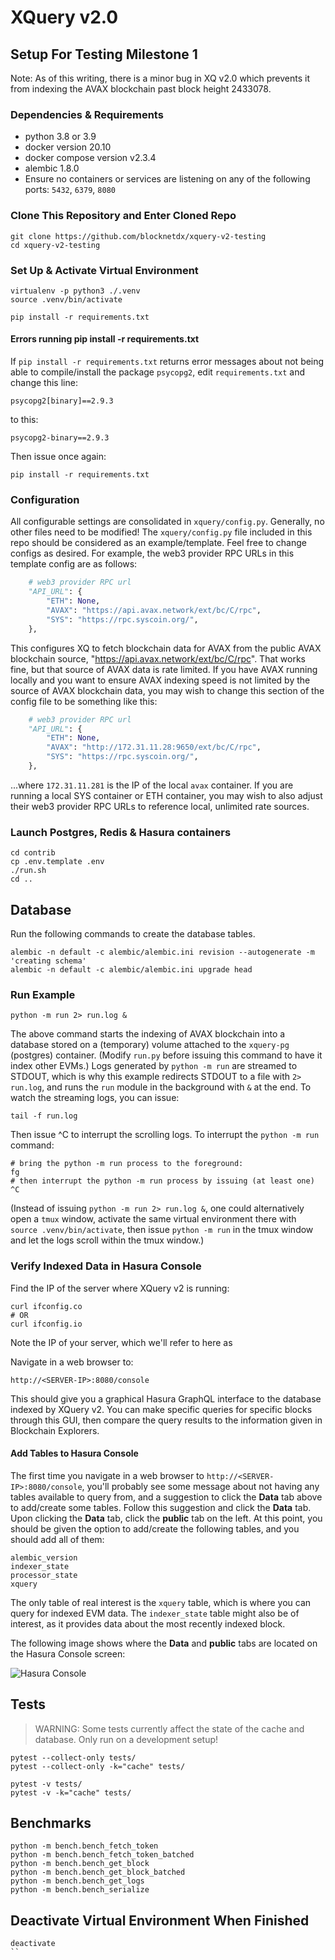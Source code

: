 # XQuery v2.0

## Setup For Testing Milestone 1

Note: As of this writing, there is a minor bug in XQ v2.0 which prevents it
from indexing the AVAX blockchain past block height 2433078.

### Dependencies & Requirements

- python 3.8 or 3.9
- docker version 20.10
- docker compose version v2.3.4
- alembic 1.8.0
- Ensure no containers or services are listening on any of the
  following ports: `5432`, `6379`, `8080`

### Clone This Repository and Enter Cloned Repo

```shell
git clone https://github.com/blocknetdx/xquery-v2-testing
cd xquery-v2-testing
```

### Set Up & Activate Virtual Environment

```shell
virtualenv -p python3 ./.venv
source .venv/bin/activate

pip install -r requirements.txt
```

#### Errors running pip install -r requirements.txt

If `pip install -r requirements.txt` returns error messages about not
being able to compile/install the package `psycopg2`, edit
`requirements.txt` and change this line:
```
psycopg2[binary]==2.9.3
```
to this:
```
psycopg2-binary==2.9.3
```
Then issue once again:
```shell
pip install -r requirements.txt
```

### Configuration

All configurable settings are consolidated in `xquery/config.py`. Generally, no other files need to be modified!
The `xquery/config.py` file included in this repo should be considered
as an example/template. Feel free to change configs as desired.
For example, the web3 provider RPC URLs in this template config are as
follows:
```py
    # web3 provider RPC url
    "API_URL": {
        "ETH": None,
        "AVAX": "https://api.avax.network/ext/bc/C/rpc",
        "SYS": "https://rpc.syscoin.org/",
    },
```
This configures XQ to fetch blockchain data for AVAX from the public
AVAX blockchain source, "https://api.avax.network/ext/bc/C/rpc". That
works fine, but that source of AVAX data is rate limited. If you have
AVAX running locally and you want to ensure AVAX indexing speed is not
limited by the source of AVAX blockchain data, you may wish to change
this section of the config file to be something like this:
```py
    # web3 provider RPC url
    "API_URL": {
        "ETH": None,
        "AVAX": "http://172.31.11.28:9650/ext/bc/C/rpc",
        "SYS": "https://rpc.syscoin.org/",
    },
```
...where `172.31.11.281` is the IP of the local `avax` container.
If you are running a local SYS container or ETH container, you may
wish to also adjust their web3 provider RPC URLs to reference local,
unlimited rate sources.

### Launch Postgres, Redis & Hasura containers

```shell
cd contrib
cp .env.template .env
./run.sh
cd ..
```

## Database

Run the following commands to create the database tables.

```shell
alembic -n default -c alembic/alembic.ini revision --autogenerate -m 'creating schema'
alembic -n default -c alembic/alembic.ini upgrade head
```

### Run Example

```shell
python -m run 2> run.log &
```
The above command starts the indexing of AVAX blockchain into a
database stored on a (temporary) volume attached to the `xquery-pg`
(postgres) container. (Modify `run.py` before issuing this command to have it index other EVMs.)
Logs generated by `python -m run` are streamed to STDOUT, which is why
this example redirects STDOUT to a file with `2> run.log`, and runs the
`run` module in the background with `&` at the end.
To watch the streaming logs, you can issue:
```shell
tail -f run.log
```
Then issue ^C to interrupt the scrolling logs.
To interrupt the `python -m run` command:
```shell
# bring the python -m run process to the foreground:
fg
# then interrupt the python -m run process by issuing (at least one) ^C
```

(Instead of issuing `python -m run 2> run.log &`, one could alternatively open a `tmux` window, activate the same
virtual environment there with `source .venv/bin/activate`, then issue `python -m run` in the tmux
window and let the logs scroll within the tmux window.)

### Verify Indexed Data in Hasura Console

Find the IP of the server where XQuery v2 is running:
```
curl ifconfig.co
# OR
curl ifconfig.io
```
Note the IP of your server, which we'll refer to here as <SERVER-IP>

Navigate in a web browser to:
```
http://<SERVER-IP>:8080/console
```
This should give you a graphical Hasura GraphQL interface to the
database indexed by XQuery v2. You can make specific queries for
specific blocks through this GUI, then compare the query results to
the information given in Blockchain Explorers.

#### Add Tables to Hasura Console

The first time you navigate in a web browser to
`http://<SERVER-IP>:8080/console`, you'll probably see some message
about not having any tables available to query from, and a suggestion
to click the **Data** tab above to add/create some tables. Follow this
suggestion and click the **Data** tab. Upon clicking the **Data** tab,
click the **public** tab on the left. At this point, you should be
given the option to add/create the following tables, and you should add all
of them:
```
alembic_version
indexer_state
processor_state
xquery
```
The only table of real interest is the `xquery` table, which is where
you can query for indexed EVM data. The `indexer_state` table might
also be of interest, as it provides data about the most recently
indexed block.

The following image shows where the **Data** and **public** tabs are
located on the Hasura Console screen:

![Hasura Console](https://github.com/blocknetdx/xquery-v2-testing/blob/main/img/hasura.png?raw=true)

## Tests

> WARNING: Some tests currently affect the state of the cache and database. Only run on a development setup!

```shell
pytest --collect-only tests/
pytest --collect-only -k="cache" tests/

pytest -v tests/
pytest -v -k="cache" tests/
```

## Benchmarks

```shell
python -m bench.bench_fetch_token
python -m bench.bench_fetch_token_batched
python -m bench.bench_get_block
python -m bench.bench_get_block_batched
python -m bench.bench_get_logs
python -m bench.bench_serialize
```

## Deactivate Virtual Environment When Finished

```shell
deactivate
``
